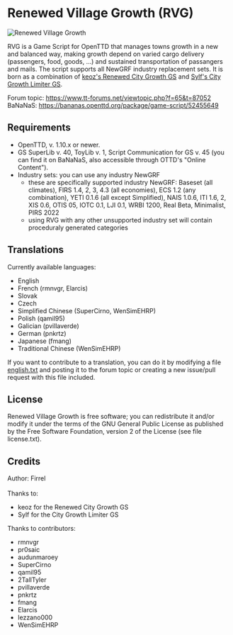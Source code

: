 # Renewed Village Growth (RVG)

![Renewed Village Growth](https://i.imgur.com/37J9Kn4.png)

RVG is a Game Script for OpenTTD that manages towns growth in a new and balanced way, making growth depend on varied cargo delivery (passengers, food, goods, ...) and sustained transportation of passangers and mails. The script supports all NewGRF industry replacement sets. It is born as a combination of [keoz's Renewed City Growth GS](https://www.tt-forums.net/viewtopic.php?f=65&t=69827) and [Sylf's City Growth Limiter GS](https://www.tt-forums.net/viewtopic.php?t=58238).

Forum topic: https://www.tt-forums.net/viewtopic.php?f=65&t=87052<br/>
BaNaNaS: https://bananas.openttd.org/package/game-script/52455649

## Requirements

- OpenTTD, v. 1.10.x or newer.
- GS SuperLib v. 40, ToyLib v. 1, Script Communication for GS v. 45 (you can find it on BaNaNaS, also accessible
  through OTTD's "Online Content").
- Industry sets: you can use any industry NewGRF
    - these are specifically supported industry NewGRF: Baseset (all climates), FIRS 1.4, 2, 3, 4.3
  (all economies), ECS 1.2 (any combination), YETI 0.1.6
  (all except Simplified), NAIS 1.0.6, ITI 1.6, 2, XIS 0.6, OTIS 05, IOTC 0.1, LJI 0.1, WRBI 1200,
  Real Beta, Minimalist, PIRS 2022
    - using RVG with any other unsupported industry set will contain proceduraly generated categories

## Translations
Currently available languages:
- English
- French (rmnvgr, Elarcis)
- Slovak
- Czech
- Simplified Chinese (SuperCirno, WenSimEHRP)
- Polish (qamil95)
- Galician (pvillaverde)
- German (pnkrtz)
- Japanese (fmang)
- Traditional Chinese (WenSimEHRP)

If you want to contribute to a translation, you can do it by modifying a file [english.txt](lang/english.txt) and posting it to the forum topic or creating a new issue/pull request with this file included.

## License

Renewed Village Growth is free software; you can redistribute it and/or
modify it under the terms of the GNU General Public License as
published by the Free Software Foundation, version 2 of the License
(see file license.txt).

## Credits

Author: Firrel<br><br>
Thanks to:
- keoz for the Renewed City Growth GS
- Sylf for the City Growth Limiter GS

Thanks to contributors:
- rmnvgr
- pr0saic
- audunmaroey
- SuperCirno
- qamil95
- 2TallTyler
- pvillaverde
- pnkrtz
- fmang
- Elarcis
- lezzano000
- WenSimEHRP